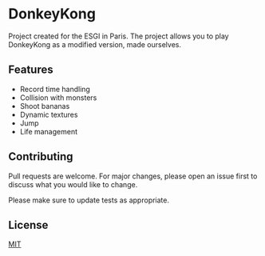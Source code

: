 ﻿# DonkeyKong
Project created for the ESGI in Paris.
The project allows you to play DonkeyKong as a modified version, made ourselves.

## Features
- Record time handling
- Collision with monsters
- Shoot bananas
- Dynamic textures
- Jump
- Life management

## Contributing

Pull requests are welcome. For major changes, please open an issue first
to discuss what you would like to change.

Please make sure to update tests as appropriate.

## License

[MIT](https://choosealicense.com/licenses/mit/)